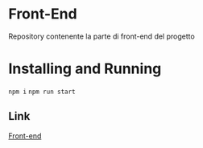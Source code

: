 # Front-End

Repository contenente la parte di front-end del progetto

# Installing and Running

```npm i```
```npm run start```

## Link

[Front-end](https://T42CaCaGhi-Project.github.io/Front-End)
